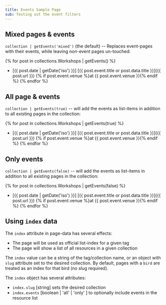 ```yaml
---
title: Events Sample Page
sub: Testing out the event filters
---
```


## Mixed pages & events

`collection | getEvents('mixed')` (the default) --
Replaces event-pages with their events,
while leaving non-event pages un-touched:

{% for post in collections.Workshops | getEvents() %}
- [{{ post.date | getDate('iso') }}]
  [{{ post.event.title or post.data.title }}]({{ post.url }})
  {% if post.event.venue %}at {{ post.event.venue }}{% endif %}
{% endfor %}

## All page & events

`collection | getEvents(true)` --
will add the events as list-items
in addition to all existing pages in the collection:

{% for post in collections.Workshops | getEvents(true) %}
- [{{ post.date | getDate('iso') }}]
  [{{ post.event.title or post.data.title }}]({{ post.url }})
  {% if post.event.venue %}at {{ post.event.venue }}{% endif %}
{% endfor %}

## Only events

`collection | getEvents(false)` --
will add the events as list-items
in addition to all existing pages in the collection:

{% for post in collections.Workshops | getEvents(false) %}
- [{{ post.date | getDate('iso') }}]
  [{{ post.event.title or post.data.title }}]({{ post.url }})
  {% if post.event.venue %}at {{ post.event.venue }}{% endif %}
{% endfor %}

## Using `index` data

The `index` attribute in page-data has several effects:

- The page will be used as official list-index for a given tag
- The page will show a list of all resources in a given collection

The `index` value can be a string of the tag/collection name,
or an object with `slug` attribute set to the desired collection.
By default, pages with a `bird` are treated as an index for that bird
(no slug required).

The `index` object has several attributes:

- `index.slug` \[string] sets the desired collection
- `index.events` [boolean | 'all' | 'only' ] to optionally include events in the resource list
